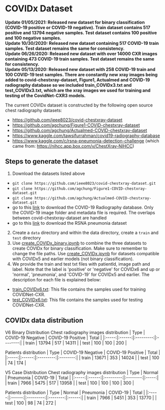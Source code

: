 # COVIDx Dataset
**Update 01/05/2021: Released new dataset for binary classification (COVID-19 positive or COVID-19 negative). Train dataset contains 517 positive and 13794 negative samples. Test dataset contains 100 positive and 100 negative samples.**\
**Update 10/30/2020: Released new dataset containing 517 COVID-19 train samples. Test dataset remains the same for consistency.**\
**Update 06/26/2020: Released new dataset with over 14000 CXR images containing 473 COVID-19 train samples. Test dataset remains the same for consistency.**\
**Update 05/13/2020: Released new dataset with 258 COVID-19 train and 100 COVID-19 test samples. There are constantly new xray images being added to covid-chestxray-dataset, Figure1, Actualmed and COVID-19 radiography database so we included train_COVIDx3.txt and test_COVIDx3.txt, which are the xray images we used for training and testing of the CovidNet-CXR3 models.**

The current COVIDx dataset is constructed by the following open source chest radiography datasets:
* https://github.com/ieee8023/covid-chestxray-dataset
* https://github.com/agchung/Figure1-COVID-chestxray-dataset
* https://github.com/agchung/Actualmed-COVID-chestxray-dataset
* https://www.kaggle.com/tawsifurrahman/covid19-radiography-database
* https://www.kaggle.com/c/rsna-pneumonia-detection-challenge (which came from: https://nihcc.app.box.com/v/ChestXray-NIHCC)

<!--We especially thank the Radiological Society of North America, National Institutes of Health, Figure1, Actualmed, M.E.H. Chowdhury et al., Dr. Joseph Paul Cohen and the team at MILA involved in the COVID-19 image data collection project for making data available to the global community.-->

## Steps to generate the dataset

1. Download the datasets listed above
 * `git clone https://github.com/ieee8023/covid-chestxray-dataset.git`
 * `git clone https://github.com/agchung/Figure1-COVID-chestxray-dataset.git`
 * `git clone https://github.com/agchung/Actualmed-COVID-chestxray-dataset.git`
 * go to this [link](https://www.kaggle.com/tawsifurrahman/covid19-radiography-database) to download the COVID-19 Radiography database. Only the COVID-19 image folder and metadata file is required. The overlaps between covid-chestxray-dataset are handled
 * go to this [link](https://www.kaggle.com/c/rsna-pneumonia-detection-challenge/data) to download the RSNA pneumonia dataset
2. Create a `data` directory and within the data directory, create a `train` and `test` directory
3. Use [create\_COVIDx\_binary.ipynb](../create_COVIDx_binary.ipynb) to combine the three datasets to create COVIDx for binary classification. Make sure to remember to change the file paths. Use [create\_COVIDx.ipynb](../create_COVIDx.ipynb) for datasets compatible with COVIDx5 and earlier models (not binary classification).
4. We provide the train and test txt files with patientId, image path and label. Note that the label is 'positive' or 'negative' for COVIDx6 and up or 'normal', 'pneumonia', and 'COVID-19' for COVIDx5 and earlier. The description for each file is explained below:
 * [train\_COVIDx6.txt](../labels/train_COVIDx5.txt): This file contains the samples used for training COVIDNet-CXR.
 * [test\_COVIDx6.txt](../labels/test_COVIDx5.txt): This file contains the samples used for testing COVIDNet-CXR.

## COVIDx data distribution
V6 Binary Distribution
Chest radiography images distribution
|  Type | COVID-19 Negative | COVID-19 Positive | Total |
|:-----:|:------:|:---------:|:--------:|
| train |  13794  |    517   |    14311   |
|  test |   100  |     100   |   200    |

Patients distribution
|  Type | COVID-19 Negative | COVID-19 Positive | Total |
|:-----:|:------:|:---------:|:--------:|
| train |  13671  |    353   |    14024   |
|  test |   100  |      74   |     174   |


V5 Case Distribution
Chest radiography images distribution
|  Type | Normal | Pneumonia | COVID-19 | Total |
|:-----:|:------:|:---------:|:--------:|:-----:|
| train |  7966  |    5475   |   517    | 13958 |
|  test |   100  |     100   |   100    |   300 |

Patients distribution
|  Type | Normal | Pneumonia | COVID-19 |  Total |
|:-----:|:------:|:---------:|:--------:|:------:|
| train |  7966  |    5451   |    353   |  13770 |
|  test |   100  |      98   |     74   |    272 |
